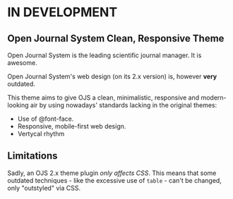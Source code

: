 # IN DEVELOPMENT
## Open Journal System Clean, Responsive Theme

Open Journal System is the leading scientific journal manager. It is awesome.

Open Journal System's web design (on its 2.x version) is, however __very__ outdated.

This theme aims to give OJS a clean, minimalistic, responsive and modern-looking air by using nowadays' standards lacking in the original themes:

- Use of @font-face.
- Responsive, mobile-first web design.
- Vertycal rhythm

## Limitations

Sadly, an OJS 2.x theme plugin *only affects CSS*. This means that some outdated techniques - like the excessive use of `table` - can't be changed, only "outstyled" via CSS.